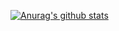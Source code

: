 [![Anurag's github stats](https://github-readme-stats.vercel.app/api?username=nq0)](https://github.com/anuraghazra/github-readme-stats)
